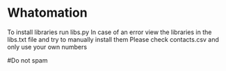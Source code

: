 # Whatomation

To install libraries run libs.py
In case of an error view the libraries in the libs.txt file and try to manually install them
Please check contacts.csv and only use your own numbers

#Do not spam
